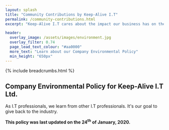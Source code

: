 ```yaml
---
layout: splash
title: "Community Contributions by Keep-Alive I.T"
permalink: /community-contributions.html
excerpt: "Keep-Alive I.T cares about the impact our business has on the environment. Discover the eco-friendly measures we're taking to reduce our CO<sub>2</sub> emissions, and how we're helping our local community."

header:
  overlay_image: /assets/images/environment.jpg
  overlay_filter: 0.74
  page_lead_text_colour: "#aa0000"
  more_text: "Learn about our Company Environmental Policy"
  min_height: "650px"
---
```



{% include breadcrumbs.html %}

## <i class="fas fa-leaf page-title-icon" aria-hidden="true"></i> Company Environmental Policy for Keep-Alive I.T Ltd.
As I.T professionals, we learn from other I.T professionals. It's our goal to give back to the industry.

<p><strong>This policy was last updated on the 24<sup>th</sup> of January, 2020.</strong></p>

